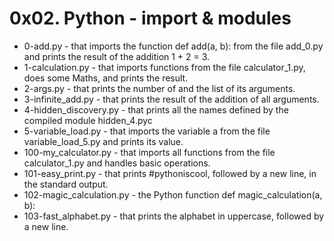 # 0x02. Python - import & modules

- 0-add.py - that imports the function def add(a, b): from the file add_0.py and prints the result of the addition 1 + 2 = 3.
- 1-calculation.py - that imports functions from the file calculator_1.py, does some Maths, and prints the result.
- 2-args.py - that prints the number of and the list of its arguments.
- 3-infinite_add.py - that prints the result of the addition of all arguments.
- 4-hidden_discovery.py - that prints all the names defined by the compiled module hidden_4.pyc
- 5-variable_load.py - that imports the variable a from the file variable_load_5.py and prints its value.
- 100-my_calculator.py - that imports all functions from the file calculator_1.py and handles basic operations.
- 101-easy_print.py - that prints #pythoniscool, followed by a new line, in the standard output.
- 102-magic_calculation.py - the Python function def magic_calculation(a, b):
- 103-fast_alphabet.py - that prints the alphabet in uppercase, followed by a new line.


